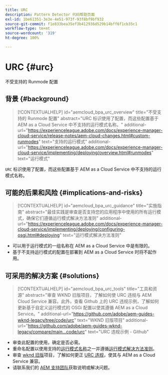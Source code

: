 ```yaml
---
title: URC
description: Pattern Detector 代码帮助页面
exl-id: 1be61351-3e3e-4e51-973f-93f8bf9bf932
source-git-commit: f1e833bea35ef3b412936d529b14bff6f1cb35c1
workflow-type: tm+mt
source-wordcount: '319'
ht-degree: 100%

---
```


# URC {#urc}

不受支持的 Runmode 配置

## 背景 {#background}

>[!CONTEXTUALHELP]
>id="aemcloud_bpa_urc_overview"
>title="不受支持的 Runmode 配置"
>abstract="URC 标识使用了配置，而这些配置基于 AEM as a Cloud Service 中不支持的运行模式名称。"
>additional-url="https://experienceleague.adobe.com/docs/experience-manager-cloud-service/release-notes/aem-cloud-changes.html#custom-runmodes" text="支持的运行模式"
>additional-url="https://experienceleague.adobe.com/docs/experience-manager-cloud-service/implementing/deploying/overview.html#runmodes" text="运行模式"

`URC` 标识使用了配置，而这些配置基于 AEM as a Cloud Service 中不支持的运行模式名称。

## 可能的后果和风险 {#implications-and-risks}

>[!CONTEXTUALHELP]
>id="aemcloud_bpa_urc_guidance"
>title="实施指南"
>abstract="最佳实践是审查是否支持您的应用程序中使用的所有运行模式，确保它们遵循运行模式解决方法准则"
>additional-url="https://experienceleague.adobe.com/docs/experience-manager-cloud-service/implementing/deploying/configuring-osgi.html#deploying" text="运行模式解决方法准则"

* 可以用于运行模式的一组名称在 AEM as a Cloud Service 中是有限的。
* 基于不支持运行模式的配置在部署到 AEM as a Cloud Service 时将不起作用。

## 可采用的解决方案 {#solutions}

>[!CONTEXTUALHELP]
>id="aemcloud_bpa_urc_tools"
>title="工具和资源"
>abstract="审查 WKND 旧版项目，了解如何使 URC 违规与 AEM Cloud Service 兼容。此外，查看 Github 上的 URC 违规示例，了解如何更新基于自定义运行模式的 OSGi 配置以使其遵循 AEM as a Cloud Service。"
>additional-url="https://github.com/adobe/aem-guides-wknd-legacy/tree/code/urc" text="WKND 旧版项目"
>additional-url="https://github.com/adobe/aem-guides-wknd-legacy/compare/main...code/urc" text="URC 违规示例 - Github"

* 审查此配置的使用，确定是否必需。
* 重命名配置以使用支持的[运行模式名称](https://experienceleague.adobe.com/docs/experience-manager-cloud-service/release-notes/aem-cloud-changes.html#custom-runmodes)之一并遵循[运行模式解决方法准则](https://experienceleague.adobe.com/docs/experience-manager-cloud-service/implementing/deploying/configuring-osgi.html#runmode-resolution)。
* 审查 [wknd 旧版](https://github.com/adobe/aem-guides-wknd-legacy/tree/code/urc)项目，了解如何更正 [URC 违规](https://github.com/adobe/aem-guides-wknd-legacy/compare/main...code/urc)，使其与 AEM as a Cloud Service 兼容。
* 请联系我们的 [AEM 支持团队](https://helpx.adobe.com/cn/enterprise/using/support-for-experience-cloud.html)获取说明或解决问题。
